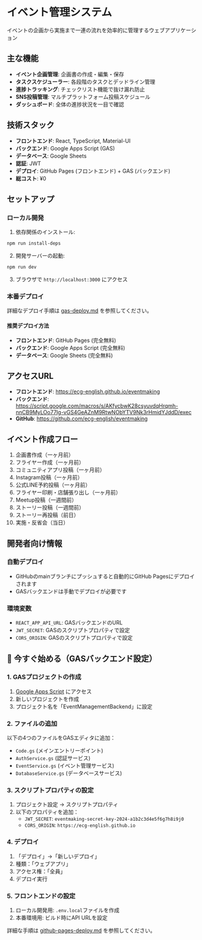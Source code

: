 # イベント管理システム

イベントの企画から実施まで一連の流れを効率的に管理するウェブアプリケーション

## 主な機能

- **イベント企画管理**: 企画書の作成・編集・保存
- **タスクスケジューラー**: 各段階のタスクとデッドライン管理
- **進捗トラッキング**: チェックリスト機能で抜け漏れ防止
- **SNS投稿管理**: マルチプラットフォーム投稿スケジュール
- **ダッシュボード**: 全体の進捗状況を一目で確認

## 技術スタック

- **フロントエンド**: React, TypeScript, Material-UI
- **バックエンド**: Google Apps Script (GAS)
- **データベース**: Google Sheets
- **認証**: JWT
- **デプロイ**: GitHub Pages (フロントエンド) + GAS (バックエンド)
- **総コスト**: ¥0

## セットアップ

### ローカル開発

1. 依存関係のインストール:
```bash
npm run install-deps
```

2. 開発サーバーの起動:
```bash
npm run dev
```

3. ブラウザで `http://localhost:3000` にアクセス

### 本番デプロイ

詳細なデプロイ手順は [gas-deploy.md](./gas-deploy.md) を参照してください。

#### 推奨デプロイ方法
- **フロントエンド**: GitHub Pages (完全無料)
- **バックエンド**: Google Apps Script (完全無料)
- **データベース**: Google Sheets (完全無料)

## アクセスURL

- **フロントエンド**: https://ecg-english.github.io/eventmaking
- **バックエンド**: https://script.google.com/macros/s/AKfycbwK28csyuvdqHrqmh-nnCB9MyLOo77Ig-vGS4GeAZnM9RtwNObYTV9Nk3rHmidYJddD/exec
- **GitHub**: https://github.com/ecg-english/eventmaking

## イベント作成フロー

1. 企画書作成（一ヶ月前）
2. フライヤー作成（一ヶ月前）
3. コミュニティアプリ投稿（一ヶ月前）
4. Instagram投稿（一ヶ月前）
5. 公式LINE予約投稿（一ヶ月前）
6. フライヤー印刷・店舗張り出し（一ヶ月前）
7. Meetup投稿（一週間前）
8. ストーリー投稿（一週間前）
9. ストーリー再投稿（前日）
10. 実施・反省会（当日）

## 開発者向け情報

### 自動デプロイ
- GitHubのmainブランチにプッシュすると自動的にGitHub Pagesにデプロイされます
- GASバックエンドは手動でデプロイが必要です

### 環境変数
- `REACT_APP_API_URL`: GASバックエンドのURL
- `JWT_SECRET`: GASのスクリプトプロパティで設定
- `CORS_ORIGIN`: GASのスクリプトプロパティで設定

## 🚀 今すぐ始める（GASバックエンド設定）

### 1. GASプロジェクトの作成
1. [Google Apps Script](https://script.google.com/) にアクセス
2. 新しいプロジェクトを作成
3. プロジェクト名を「EventManagementBackend」に設定

### 2. ファイルの追加
以下の4つのファイルをGASエディタに追加：
- `Code.gs` (メインエントリーポイント)
- `AuthService.gs` (認証サービス)
- `EventService.gs` (イベント管理サービス)
- `DatabaseService.gs` (データベースサービス)

### 3. スクリプトプロパティの設定
1. プロジェクト設定 → スクリプトプロパティ
2. 以下のプロパティを追加：
   - `JWT_SECRET`: `eventmaking-secret-key-2024-a1b2c3d4e5f6g7h8i9j0`
   - `CORS_ORIGIN`: `https://ecg-english.github.io`

### 4. デプロイ
1. 「デプロイ」→「新しいデプロイ」
2. 種類：「ウェブアプリ」
3. アクセス権：「全員」
4. デプロイ実行

### 5. フロントエンドの設定
1. ローカル開発用: `.env.local`ファイルを作成
2. 本番環境用: ビルド時にAPI URLを設定

詳細な手順は [github-pages-deploy.md](./github-pages-deploy.md) を参照してください。 